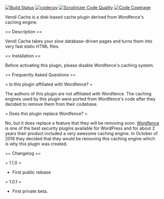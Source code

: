 [![Build Status](https://travis-ci.org/vendi-advertising/vendi-wordpress-caching.svg?branch=master)](https://travis-ci.org/vendi-advertising/vendi-wordpress-caching)
[![codecov](https://codecov.io/gh/vendi-advertising/vendi-wordpress-caching/branch/master/graph/badge.svg)](https://codecov.io/gh/vendi-advertising/vendi-wordpress-caching)
[![Scrutinizer Code Quality](https://scrutinizer-ci.com/g/vendi-advertising/vendi-wordpress-caching/badges/quality-score.png?b=master)](https://scrutinizer-ci.com/g/vendi-advertising/vendi-wordpress-caching/?branch=master)
[![Code Coverage](https://scrutinizer-ci.com/g/vendi-advertising/vendi-wordpress-caching/badges/coverage.png?b=master)](https://scrutinizer-ci.com/g/vendi-advertising/vendi-wordpress-caching/?branch=master)

Vendi Cache is a disk-based cache plugin derived from Wordfence's caching engine.

== Description ==

Vendi Cache takes your slow database-driven pages and turns them into very fast static HTML files.

== Installation ==

Before activating this plugin, please disable Wordfence's caching system.

== Frequently Asked Questions ==

= Is this plugin affiliated with Wordfence? =

The authors of this plugin are not affiliated with Wordfence. The caching engines used by this plugin were ported from Wordfence's code after they decided to remove them from their codebase.

= Does this plugin replace Wordfence? =

No, but it does replace a feature that they will be removing soon. <a href="https://wordpress.org/plugins/wordfence/">Wordfence</a> is one of the best security plugins available for WordPress and for about 2 years their product included a very awesome caching engine. In October of 2016 they decided that they would be removing this caching engine which is why this plugin was created.

== Changelog ==

= 1.1.0 =
* First public release

= 1.0.1 =
* First private beta.